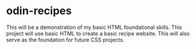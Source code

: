# odin-recipes
This will be a demonstration of my basic HTML foundational skills.
This project will use basic HTML to create a basic recipe website.
This will also serve as the foundation for future CSS projects.